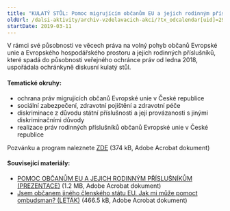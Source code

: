 ```yaml
---
title: "KULATÝ STŮL: Pomoc migrujícím občanům EU a jejich rodinným příslušníkům (Praha)"
oldUrl: /dalsi-aktivity/archiv-vzdelavacich-akci/?tx_odcalendar[uid]=290&cHash=8dfda400bfb3d702e734b9178e5c3c30
startDate: 2019-03-11
---
```


<p></p>
<p class="align-blok">V rámci své působnosti ve věcech práva na volný pohyb občanů Evropské unie a Evropského hospodářského prostoru a jejich rodinných příslušníků, které spadá do působnosti veřejného ochránce práv od ledna 2018, uspořádala ochránkyně diskusní kulatý stůl.</p>
<p></p><h4 class="oranzova">Tematické okruhy:</h4><ul><li>ochrana práv migrujících občanů Evropské unie v České republice</li><li>sociální zabezpečení, zdravotní pojištění a zdravotní péče</li><li>diskriminace z důvodu státní příslušnosti a její provázanosti s jinými diskriminačními důvody</li><li>realizace práv rodinných příslušníků občanů Evropské unie v České republice</li></ul><p></p>
<p>Pozvánku a program naleznete <a href="https://www.ochrance.cz/fileadmin/user_upload/projekt_ESF/00_2019_VA/KULATE_STOLY/03_11_Pomoc_migrujicim_obcanum_EU/03_11_Pomoc_migrujicim_obcanum_EU_a_jejich_rodinnym_prislusnikum_POZVANKA.pdf" target="_blank">ZDE</a> (374 kB, Adobe Acrobat dokument)</p>
<p></p><h4 class="oranzova">Související materiály:</h4><ul><li><a href="https://www.ochrance.cz/fileadmin/user_upload/projekt_ESF/00_2019_VA/KULATE_STOLY/03_11_Pomoc_migrujicim_obcanum_EU/Prezentace_Pomoc_obcanum_EU-kulaty_stul.pdf" target="_blank">POMOC OBČANŮM EU A JEJICH RODINNÝM PŘÍSLUŠNÍKŮM (PREZENTACE)</a> (1.2 MB, Adobe Acrobat dokument)</li><li><a href="https://www.ochrance.cz/fileadmin/user_upload/projekt_ESF/00_2019_VA/KULATE_STOLY/03_11_Pomoc_migrujicim_obcanum_EU/OBCANE_EU-web.pdf" target="_blank">Jsem občanem jiného členského státu EU. Jak mi může pomoct ombudsman? (LETÁK)</a> (466.5 kB, Adobe Acrobat dokument)</li></ul>
